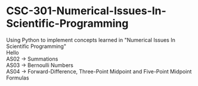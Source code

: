 # CSC-301-Numerical-Issues-In-Scientific-Programming
Using Python to implement concepts learned in "Numerical Issues In Scientific Programming"
<br />
Hello
<br />
AS02 -> Summations
<br />
AS03 -> Bernoulli Numbers
<br />
AS04 -> Forward-Difference, Three-Point Midpoint and Five-Point Midpoint Formulas
